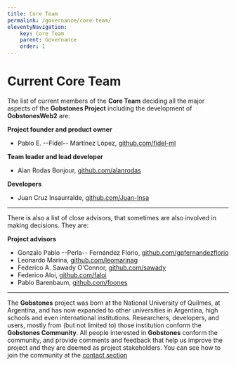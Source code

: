 ```yaml
---
title: Core Team
permalink: /governance/core-team/
eleventyNavigation:
    key: Core Team
    parent: Governance
    order: 1
---
```

# Current **Core Team**

The list of current members of the **Core Team** deciding all the major aspects of the **Gobstones Project** including the development of **GobstonesWeb2** are:

**Project founder and product owner**
  * Pablo E. --Fidel-- Martínez López, [github.com/fidel-ml](https://github.com/fidel-ml)

**Team leader and lead developer**
  * Alan Rodas Bonjour, [github.com/alanrodas](https://github.com/alanrodas)

**Developers**
* Juan Cruz Insaurralde, [github.com/Juan-Insa](https://github.com/Juan-Insa)

---------------------------------------------------------------------

There is also a list of close advisors, that sometimes are also involved in making decisions. They are:

**Project advisors**
  * Gonzalo Pablo --Perla-- Fernández Florio, [github.com/gpfernandezflorio](https://github.com/gpfernandezflorio)
  * Leonardo Marina, [github.com/leomarinag](https://github.com/leomarinag)
  * Federico A. Sawady O'Connor, [github.com/sawady](https://github.com/sawady)
  * Federico Aloi, [github.com/faloi](https://github.com/faloi)
  * Pablo Barenbaum, [github.com/foones](https://github.com/foones)

---------------------------------------------------------------------

The **Gobstones** project was born at the National University of Quilmes, at Argentina, and has now expanded to other universities in Argentina, high schools and even international institutions. Researchers, developers, and users, mostly from (but not limited to) those institution conform the **Gobstones Community**. All people interested in **Gobstones** conform the community, and provide comments and feedback that help us improve the project and they are deemed as project stakeholders. You can see how to join the community at the [contact section](../contact)

